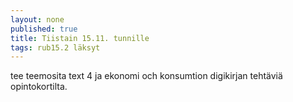 ```yaml
---
layout: none
published: true
title: Tiistain 15.11. tunnille
tags: rub15.2 läksyt
---
```

tee teemosita text 4 ja ekonomi och konsumtion digikirjan tehtäviä opintokortilta.
